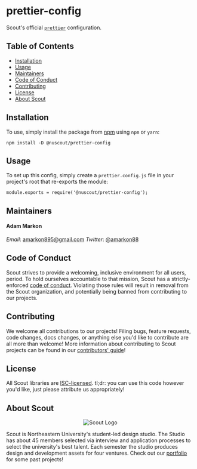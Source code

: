# prettier-config

Scout's official [`prettier`](https://prettier.io) configuration.

## Table of Contents

* [Installation](#installation)
* [Usage](#usage)
* [Maintainers](#maintainers)
* [Code of Conduct](#code-of-conduct)
* [Contributing](#contributing)
* [License](#license)
* [About Scout](#about-scout)

## Installation

To use, simply install the package from [npm](http://npm.im/@nuscout/prettier-config) using `npm` or `yarn`:

```
npm install -D @nuscout/prettier-config
```

## Usage

To set up this config, simply create a `prettier.config.js` file in your project's root that re-exports the module:

```
module.exports = require('@nuscout/prettier-config');
```

## Maintainers

#### Adam Markon

_Email_: [amarkon895@gmail.com](mailto:amarkon895@gmail.com)
_Twitter_: [@amarkon88](https://twitter.com/amarkon88)

## Code of Conduct

Scout strives to provide a welcoming, inclusive environment for all users, period. To hold ourselves accountable to that mission, Scout has a strictly-enforced [code of conduct](/CODE_OF_CONDUCT.md). Violating those rules will result in removal from the Scout organization, and potentially being banned from contributing to our projects.

## Contributing

We welcome all contributions to our projects! Filing bugs, feature requests, code changes, docs changes, or anything else you'd like to contribute are all more than welcome! More information about contributing to Scout projects can be found in our [contributors' guide](/CONTRIBUTING.md)!

## License

All Scout libraries are [ISC-licensed](/LICENSE). tl;dr: you can use this code however you'd like, just please attribute us appropriately!

## About Scout

<p  align="center">
  <img src="https://web.northeastern.edu/scout/wp-content/themes/scout/images/logo.png" alt="Scout Logo" />
</p>

Scout is Northeastern University's student-led design studio. The Studio has about 45 members selected via interview and application processes to select the university's best talent. Each semester the studio produces design and development assets for four ventures. Check out our [portfolio](https://web.northeastern.edu/scout/portfolio) for some past projects!
